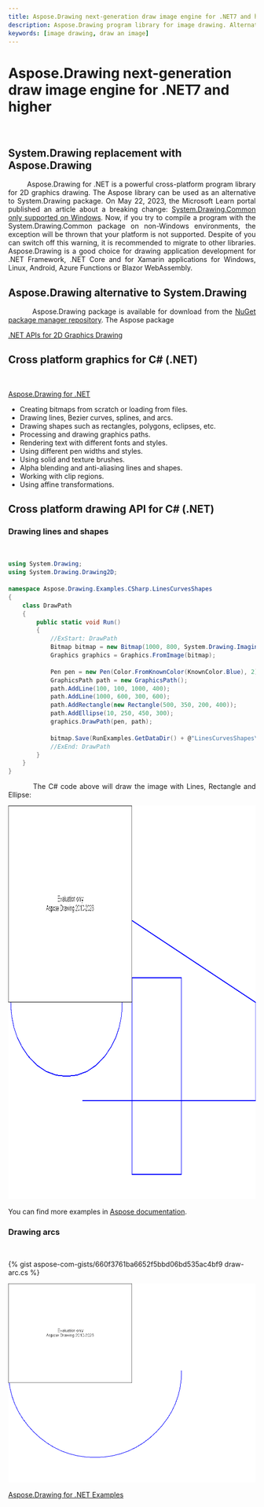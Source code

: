 ```yaml
---
title: Aspose.Drawing next-generation draw image engine for .NET7 and higher
description: Aspose.Drawing program library for image drawing. Alternative replacement to System.Drawing. Image drawing .NET (C#) for graphic application development.
keywords: [image drawing, draw an image]
---
```


# Aspose.Drawing next-generation draw image engine for .NET7 and higher

<p align='justify'>
&nbsp;&nbsp;&nbsp;&nbsp;&nbsp;&nbsp;&nbsp;&nbsp;


</p>

## System.Drawing replacement with Aspose.Drawing

<p align='justify'>
&nbsp;&nbsp;&nbsp;&nbsp;&nbsp;&nbsp;&nbsp;&nbsp;
Aspose.Drawing for .NET is a powerful cross-platform program library for 2D graphics drawing. The Aspose library can be used as an alternative to System.Drawing package.
On May 22, 2023, the Microsoft Learn portal published an article about a breaking change: 
<a href="https://learn.microsoft.com/en-us/dotnet/core/compatibility/core-libraries/6.0/system-drawing-common-windows-only">System.Drawing.Common only supported on Windows</a>. Now, if you try to compile a program with the System.Drawing.Common package on non-Windows environments, the exception will be thrown that your platform is not supported. Despite of you can switch off this warning, it is recommended to migrate to other libraries. Aspose.Drawing is a good choice for drawing application development for .NET Framework, .NET Core and for Xamarin applications for Windows, Linux, Android, Azure Functions or Blazor WebAssembly.
</p>


## Aspose.Drawing alternative to System.Drawing

<p align='justify'>
&nbsp;&nbsp;&nbsp;&nbsp;&nbsp;&nbsp;&nbsp;&nbsp;
Aspose.Drawing package is available for download from the  <a href="https://www.nuget.org/packages/Aspose.Drawing">NuGet package manager repository</a>. The Aspose package

<a href="https://products.aspose.com/drawing/net/">.NET APIs for 2D Graphics Drawing</a>

</p>


## Cross platform graphics for C# (.NET)

<p align='justify'>
&nbsp;&nbsp;&nbsp;&nbsp;&nbsp;&nbsp;&nbsp;&nbsp;

<a href="https://docs.aspose.com/drawing/net/">Aspose.Drawing for .NET</a>
</p>

- Creating bitmaps from scratch or loading from files.
- Drawing lines, Bezier curves, splines, and arcs.
- Drawing shapes such as rectangles, polygons, eclipses, etc.
- Processing and drawing graphics paths.
- Rendering text with different fonts and styles.
- Using different pen widths and styles.
- Using solid and texture brushes.
- Alpha blending and anti-aliasing lines and shapes.
- Working with clip regions.
- Using affine transformations.


## Cross platform drawing API for C# (.NET)

### Drawing lines and shapes

<p align='justify'>
&nbsp;&nbsp;&nbsp;&nbsp;&nbsp;&nbsp;&nbsp;&nbsp;

</p>

```cs
using System.Drawing;
using System.Drawing.Drawing2D;

namespace Aspose.Drawing.Examples.CSharp.LinesCurvesShapes
{
    class DrawPath
    {
        public static void Run()
        {
            //ExStart: DrawPath
            Bitmap bitmap = new Bitmap(1000, 800, System.Drawing.Imaging.PixelFormat.Format32bppPArgb);
            Graphics graphics = Graphics.FromImage(bitmap);

            Pen pen = new Pen(Color.FromKnownColor(KnownColor.Blue), 2);
            GraphicsPath path = new GraphicsPath();
            path.AddLine(100, 100, 1000, 400);
            path.AddLine(1000, 600, 300, 600);
            path.AddRectangle(new Rectangle(500, 350, 200, 400));
            path.AddEllipse(10, 250, 450, 300);
            graphics.DrawPath(pen, path);

            bitmap.Save(RunExamples.GetDataDir() + @"LinesCurvesShapes\DrawPath_out.png");
            //ExEnd: DrawPath
        }
    }
}
```

<p align='justify'>
&nbsp;&nbsp;&nbsp;&nbsp;&nbsp;&nbsp;&nbsp;&nbsp;
The C# code above will draw the image with Lines, Rectangle and Ellipse:
</p>

<img src="./drawing/DrawPath_out.png" alt="Draw Line Rectangle Ellipse Path " width="1000" height="800"/>

You can find more examples in <a href="https://reference.aspose.com/imaging/net/aspose.imaging/graphics/drawpath/">Aspose documentation</a>.


### Drawing arcs

<p align='justify'>
&nbsp;&nbsp;&nbsp;&nbsp;&nbsp;&nbsp;&nbsp;&nbsp;

{% gist aspose-com-gists/660f3761ba6652f5bbd06bd535ac4bf9 draw-arc.cs %}

<img src="./drawing/DrawArc_out.png" alt="Draw Arc with Aspose.Drawing" width="" height=""/>

<a href="https://github.com/aspose-drawing/Aspose.Drawing-for-.NET">Aspose.Drawing for .NET Examples</a>

</p>
